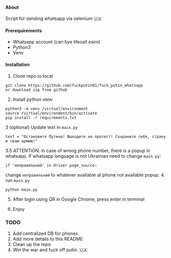 #### About
Script for sending whatsapp via selenium 🇺🇦

#### Prerequirements
- Whatsapp account (can bye lifecell esim)
- Python3
- Venv

#### Installation
1. Clone repo to local
```
git clone https://github.com/fuckputin01/fuck_putin_whatsapp
or download zip from github
```

2. Install python venv
```
python3 -m venv /virtual/environment
source /virtual/environment/bin/activate
pip install -r requirements.txt
```

3  (optional) Update text in `main.py`
```
text = "Остановите Путина! Выходите на протест! Сохраните себя, страну и свою армию!"
```

3.5 ATTENTION: in case of wrong phone number, there is a popup in whatsapp.
If whatsapp language is not Ukrainian need to change `main.py`:
```
if 'неправильний' in driver.page_source:
```
change `неправильний` to whatever available at phone not available popup.
4. run `main.py`
```
python main.py
```

5. After login using QR in Google Chrome, press enter in terminal

6. Enjoy

### TODO
1. Add centralized DB for phones
2. Add more details to this README
3. Clean up the repo
4. Win the war and fuck off putin. 🇺🇦
